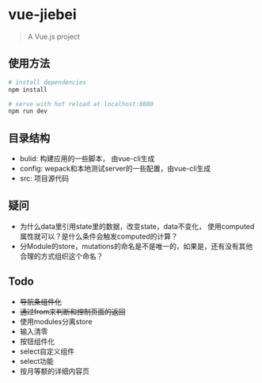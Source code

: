 # vue-jiebei

> A Vue.js project

## 使用方法

``` bash
# install dependencies
npm install

# serve with hot reload at localhost:8080
npm run dev

```

## 目录结构

* bulid: 构建应用的一些脚本， 由vue-cli生成
* config: wepack和本地测试server的一些配置，由vue-cli生成
* src: 项目源代码

## 疑问

* 为什么data里引用state里的数据，改变state，data不变化，
使用computed属性就可以？是什么条件会触发computed的计算？
* 分Module的store，mutations的命名是不是唯一的，如果是，还有没有其他合理的方式组织这个命名？


## Todo

- ~~导航条组件化~~
- ~~通过from来判断和控制页面的返回~~
- 使用modules分离store
- 输入清零
- 按钮组件化
- select自定义组件
- select功能
- 按月等额的详细内容页





